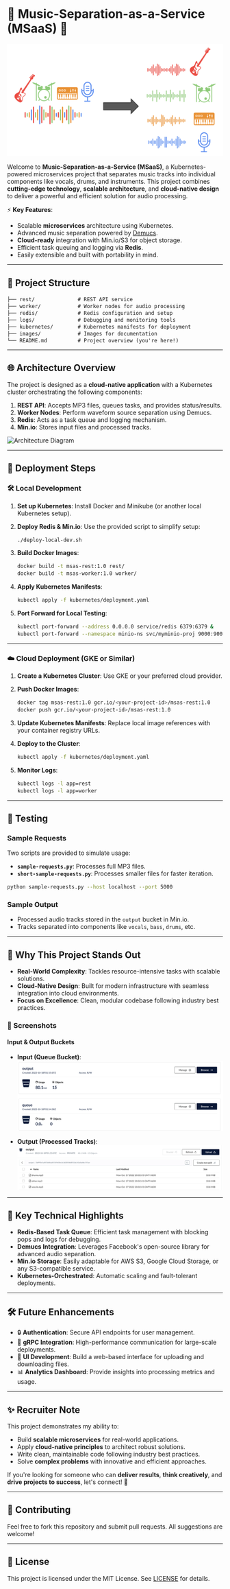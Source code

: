 # 🎵 Music-Separation-as-a-Service (MSaaS) 🚀

![Music Separation](images/music_separation.png)

Welcome to **Music-Separation-as-a-Service (MSaaS)**, a Kubernetes-powered microservices project that separates music tracks into individual components like vocals, drums, and instruments. This project combines **cutting-edge technology**, **scalable architecture**, and **cloud-native design** to deliver a powerful and efficient solution for audio processing. 

⚡ **Key Features**:
- Scalable **microservices** architecture using Kubernetes.
- Advanced music separation powered by [Demucs](https://github.com/facebookresearch/demucs).
- **Cloud-ready** integration with Min.io/S3 for object storage.
- Efficient task queuing and logging via **Redis**.
- Easily extensible and built with portability in mind.

---

## 📂 Project Structure

```
├── rest/              # REST API service
├── worker/            # Worker nodes for audio processing
├── redis/             # Redis configuration and setup
├── logs/              # Debugging and monitoring tools
├── kubernetes/        # Kubernetes manifests for deployment
├── images/            # Images for documentation
└── README.md          # Project overview (you're here!)
```

---

## 🌐 Architecture Overview

The project is designed as a **cloud-native application** with a Kubernetes cluster orchestrating the following components:

1. **REST API**: Accepts MP3 files, queues tasks, and provides status/results.
2. **Worker Nodes**: Perform waveform source separation using Demucs.
3. **Redis**: Acts as a task queue and logging mechanism.
4. **Min.io**: Stores input files and processed tracks.

![Architecture Diagram](images/architecture.png)

---

## 🚀 Deployment Steps

### 🛠 Local Development
1. **Set up Kubernetes**:
   Install Docker and Minikube (or another local Kubernetes setup).
   
2. **Deploy Redis & Min.io**:
   Use the provided script to simplify setup:
   ```bash
   ./deploy-local-dev.sh
   ```

3. **Build Docker Images**:
   ```bash
   docker build -t msas-rest:1.0 rest/
   docker build -t msas-worker:1.0 worker/
   ```

4. **Apply Kubernetes Manifests**:
   ```bash
   kubectl apply -f kubernetes/deployment.yaml
   ```

5. **Port Forward for Local Testing**:
   ```bash
   kubectl port-forward --address 0.0.0.0 service/redis 6379:6379 &
   kubectl port-forward --namespace minio-ns svc/myminio-proj 9000:9000 &
   ```

---

### ☁️ Cloud Deployment (GKE or Similar)
1. **Create a Kubernetes Cluster**:
   Use GKE or your preferred cloud provider.

2. **Push Docker Images**:
   ```bash
   docker tag msas-rest:1.0 gcr.io/<your-project-id>/msas-rest:1.0
   docker push gcr.io/<your-project-id>/msas-rest:1.0
   ```

3. **Update Kubernetes Manifests**:
   Replace local image references with your container registry URLs.

4. **Deploy to the Cluster**:
   ```bash
   kubectl apply -f kubernetes/deployment.yaml
   ```

5. **Monitor Logs**:
   ```bash
   kubectl logs -l app=rest
   kubectl logs -l app=worker
   ```

---

## 🧪 Testing

### Sample Requests
Two scripts are provided to simulate usage:
- **`sample-requests.py`**: Processes full MP3 files.
- **`short-sample-requests.py`**: Processes smaller files for faster iteration.

```bash
python sample-requests.py --host localhost --port 5000
```

### Sample Output
- Processed audio tracks stored in the `output` bucket in Min.io.
- Tracks separated into components like `vocals`, `bass`, `drums`, etc.

---

## 🎯 Why This Project Stands Out

- **Real-World Complexity**: Tackles resource-intensive tasks with scalable solutions.
- **Cloud-Native Design**: Built for modern infrastructure with seamless integration into cloud environments.
- **Focus on Excellence**: Clean, modular codebase following industry best practices.

### 📸 Screenshots

#### Input & Output Buckets
- **Input (Queue Bucket)**:
  ![Queue Bucket](images/buckets.png)

- **Output (Processed Tracks)**:
  ![Output Bucket](images/output-bucket.png)

---

## 🌟 Key Technical Highlights

- **Redis-Based Task Queue**: Efficient task management with blocking pops and logs for debugging.
- **Demucs Integration**: Leverages Facebook's open-source library for advanced audio separation.
- **Min.io Storage**: Easily adaptable for AWS S3, Google Cloud Storage, or any S3-compatible service.
- **Kubernetes-Orchestrated**: Automatic scaling and fault-tolerant deployments.

---

## 🛠 Future Enhancements

- 🔒 **Authentication**: Secure API endpoints for user management.
- 🔗 **gRPC Integration**: High-performance communication for large-scale deployments.
- 🎨 **UI Development**: Build a web-based interface for uploading and downloading files.
- 📊 **Analytics Dashboard**: Provide insights into processing metrics and usage.

---

## ✨ Recruiter Note

This project demonstrates my ability to:
- Build **scalable microservices** for real-world applications.
- Apply **cloud-native principles** to architect robust solutions.
- Write clean, maintainable code following industry best practices.
- Solve **complex problems** with innovative and efficient approaches.

If you're looking for someone who can **deliver results**, **think creatively**, and **drive projects to success**, let's connect! 🚀

---

## 🤝 Contributing

Feel free to fork this repository and submit pull requests. All suggestions are welcome!

---

## 📜 License

This project is licensed under the MIT License. See [LICENSE](LICENSE) for details.
